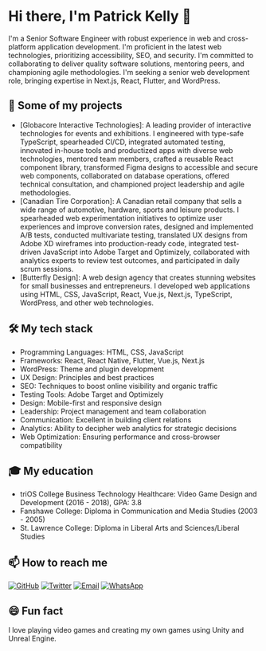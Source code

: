 # Hi there, I'm Patrick Kelly 👋

I'm a Senior Software Engineer with robust experience in web and cross-platform application development. I'm proficient in the latest web technologies, prioritizing accessibility, SEO, and security. I'm committed to collaborating to deliver quality software solutions, mentoring peers, and championing agile methodologies. I'm seeking a senior web development role, bringing expertise in Next.js, React, Flutter, and WordPress.

## 🚀 Some of my projects

- [Globacore Interactive Technologies]: A leading provider of interactive technologies for events and exhibitions. I engineered with type-safe TypeScript, spearheaded CI/CD, integrated automated testing, innovated in-house tools and productized apps with diverse web technologies, mentored team members, crafted a reusable React component library, transformed Figma designs to accessible and secure web components, collaborated on database operations, offered technical consultation, and championed project leadership and agile methodologies.
- [Canadian Tire Corporation]: A Canadian retail company that sells a wide range of automotive, hardware, sports and leisure products. I spearheaded web experimentation initiatives to optimize user experiences and improve conversion rates, designed and implemented A/B tests, conducted multivariate testing, translated UX designs from Adobe XD wireframes into production-ready code, integrated test-driven JavaScript into Adobe Target and Optimizely, collaborated with analytics experts to review test outcomes, and participated in daily scrum sessions.
- [Butterfly Design]: A web design agency that creates stunning websites for small businesses and entrepreneurs. I developed web applications using HTML, CSS, JavaScript, React, Vue.js, Next.js, TypeScript, WordPress, and other web technologies.

## 🛠️ My tech stack

- Programming Languages: HTML, CSS, JavaScript
- Frameworks: React, React Native, Flutter, Vue.js, Next.js
- WordPress: Theme and plugin development
- UX Design: Principles and best practices
- SEO: Techniques to boost online visibility and organic traffic
- Testing Tools: Adobe Target and Optimizely
- Design: Mobile-first and responsive design
- Leadership: Project management and team collaboration
- Communication: Excellent in building client relations
- Analytics: Ability to decipher web analytics for strategic decisions
- Web Optimization: Ensuring performance and cross-browser compatibility

## 🎓 My education

- triOS College Business Technology Healthcare: Video Game Design and Development (2016 - 2018), GPA: 3.8
- Fanshawe College: Diploma in Communication and Media Studies (2003 - 2005)
- St. Lawrence College: Diploma in Liberal Arts and Sciences/Liberal Studies

## 📫 How to reach me

[![GitHub](https://img.shields.io/badge/-GitHub-black.svg?style=flat-square&logo=github&colorB=555)](https://github.com/patgpt/)
[![Twitter](https://img.shields.io/badge/-Twitter-black.svg?style=flat-square&logo=twitter&colorB=555)](https://twitter.com/xspacehost)
[![Email](https://img.shields.io/badge/-Email-black.svg?style=flat-square&logo=gmail&colorB=555)](mailto:hello@channel42.ca)
[![WhatsApp](https://img.shields.io/badge/-WhatsApp-green)](https://wa.me/12368776096)

## 😄 Fun fact

I love playing video games and creating my own games using Unity and Unreal Engine.

